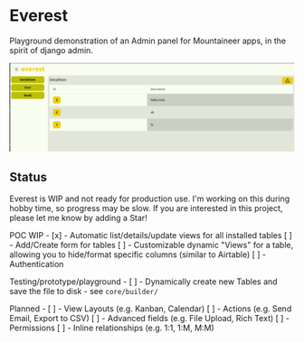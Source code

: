 # Everest

Playground demonstration of an Admin panel for Mountaineer apps, in the spirit of django admin.

![Preview](/docs/table_view.png)

## Status
Everest is WIP and not ready for production use. I'm working on this during hobby time, so progress may be slow. If you are interested in this project, please let me know by adding a Star!

POC WIP - 
[x] - Automatic list/details/update views for all installed tables
[ ] - Add/Create form for tables
[ ] - Customizable dynamic "Views" for a table, allowing you to hide/format specific columns (similar to Airtable)
[ ] - Authentication

Testing/prototype/playground -
[ ] - Dynamically create new Tables and save the file to disk - see `core/builder/` 

Planned -
[ ] - View Layouts (e.g. Kanban, Calendar)
[ ] - Actions (e.g. Send Email, Export to CSV)
[ ] - Advanced fields (e.g. File Upload, Rich Text)
[ ] - Permissions
[ ] - Inline relationships (e.g. 1:1, 1:M, M:M)
